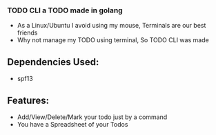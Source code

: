### TODO CLI a TODO made in golang

- As a Linux/Ubuntu I avoid using my mouse, Terminals are our best friends
- Why not manage my TODO using terminal, So TODO CLI was made

## Dependencies Used:
- spf13

## Features:
- Add/View/Delete/Mark your todo just by a command
- You have a Spreadsheet of your Todos
